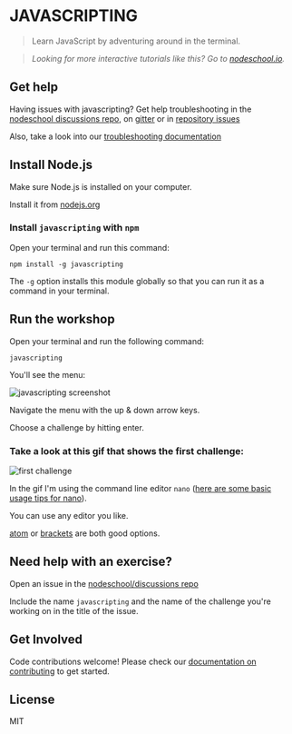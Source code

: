 # JAVASCRIPTING

> Learn JavaScript by adventuring around in the terminal.

> _Looking for more interactive tutorials like this? Go to [nodeschool.io](http://nodeschool.io)._

## Get help

Having issues with javascripting? Get help troubleshooting in the [nodeschool discussions repo](https://github.com/nodeschool/discussions),
on [gitter](https://gitter.im/nodeschool/discussions) or in [repository issues](https://github.com/workshopper/javascripting/issues)

Also, take a look into our [troubleshooting documentation](https://github.com/workshopper/javascripting/blob/master/TROUBLESHOOTING.md)

## Install Node.js

Make sure Node.js is installed on your computer.

Install it from [nodejs.org](https://nodejs.org/)

### Install `javascripting` with `npm`

Open your terminal and run this command:

```
npm install -g javascripting
```

The `-g` option installs this module globally so that you can run it as a command in your terminal.

## Run the workshop

Open your terminal and run the following command:

```
javascripting
```

You'll see the menu:

![javascripting screenshot](screenshot.png)

Navigate the menu with the up & down arrow keys.

Choose a challenge by hitting enter.

### Take a look at this gif that shows the first challenge:

![first challenge](javascripting.gif)

In the gif I'm using the command line editor `nano` ([here are some basic usage tips for nano](https://github.com/sethvincent/dev-envs-book/blob/master/chapters/05-editors.md#nano)).

You can use any editor you like.

[atom](http://atom.io) or [brackets](http://brackets.io/) are both good options.

## Need help with an exercise?

Open an issue in the [nodeschool/discussions repo](https://github.com/nodeschool/discussions)

Include the name `javascripting` and the name of the challenge you're working on in the title of the issue.

## Get Involved

Code contributions welcome! Please check our [documentation on contributing](https://github.com/workshopper/javascripting/blob/master/CONTRIBUTING.md) to get started.

## License

MIT
